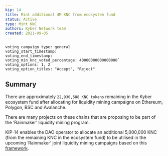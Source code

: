 ```yaml
---
kip: 14
title: Mint additional 4M KNC from ecosystem fund
status: Active
type: Mint KNC
authors: Kyber Network team
created: 2021-09-05
---
```


```
voting_campaign_type: general
voting_start_timestamp: 
voting_end_timestamp: 
voting_min_knc_voted_percentage: 40000000000000000`
voting_options: 1, 2
voting_option_titles: "Accept", "Reject"
```

## Summary

There are approximately `22,930,588 KNC tokens` remaining in the Kyber ecosystem fund after allocating for liquidity mining campaigns on Ethereum, Polygon, BSC and Avalanche. 

There are many projects on these chains that are proposing to be part of the ‘Rainmaker’ liquidity mining program. 

KIP-14 enables the DAO operator to allocate an additional 5,000,000 KNC (from the remaining KNC in the ecosystem fund) to be utilised in the upcoming ‘Rainmaker’ joint liquidity mining campaigns based on this [framework](https://github.com/KyberNetwork/KIPs/blob/master/KIPs/kip-8.md).